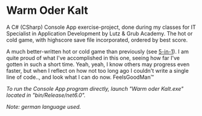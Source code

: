# Warm Oder Kalt
A C# (CSharp) Console App exercise-project, done during my classes for IT Specialist in Application Development by Lutz & Grub Academy. The hot or cold game, with highscore save file incorporated, ordered by best score. 

A much better-written hot or cold game than previously (see [5-in-1](https://github.com/Ciocolici/5-in-1)).
I am quite proud of what I've accomplished in this one, seeing how far I've gotten in such a short time. Yeah, yeah, I know others may progress even faster, but when I reflect on how not too long ago I couldn't write a single line of code.., and look what I can do now. FeelsGoodMan™

*To run the Console App program directly, launch "Warm oder Kalt.exe" located in "bin/Release/net6.0".*

*Note: german language used.*
